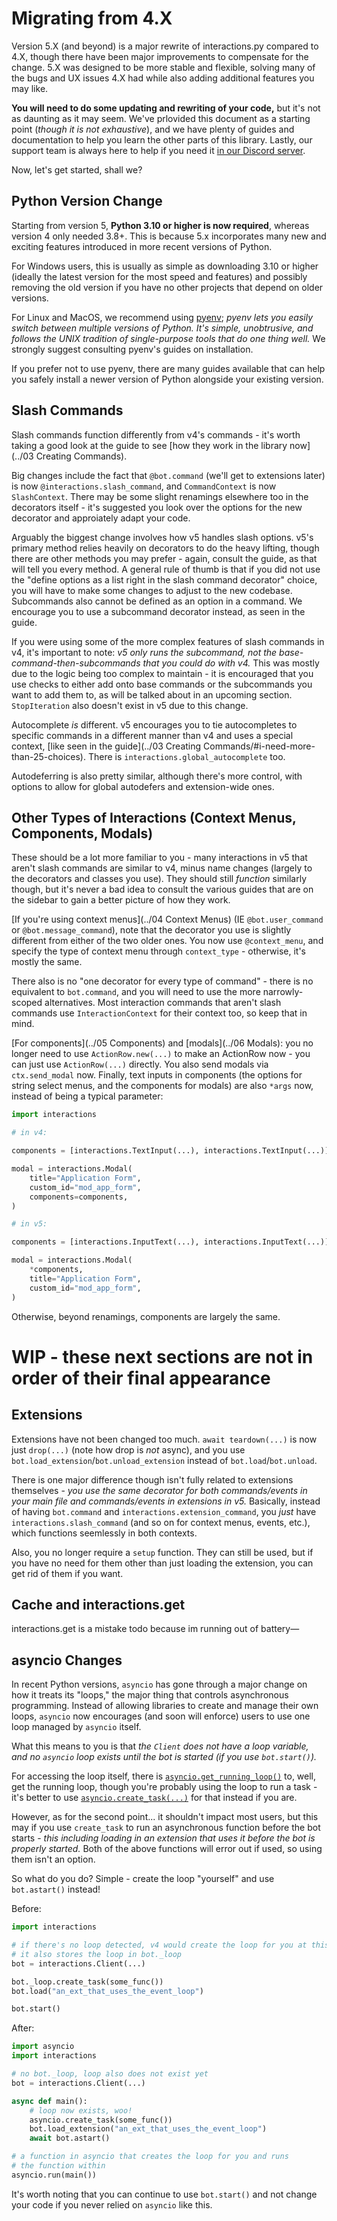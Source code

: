 # Migrating from 4.X

Version 5.X (and beyond) is a major rewrite of interactions.py compared to 4.X, though there have been major improvements to compensate for the change. 5.X was designed to be more stable and flexible, solving many of the bugs and UX issues 4.X had while also adding additional features you may like.

**You will need to do some updating and rewriting of your code,** but it's not as daunting as it may seem. We've prlovided this document as a starting point (*though it is not exhaustive*), and we have plenty of guides and documentation to help you learn the other parts of this library. Lastly, our support team is always here to help if you need it [in our Discord server](discord.gg/interactions).

Now, let's get started, shall we?

## Python Version Change

Starting from version 5, **Python 3.10 or higher is now required**, whereas version 4 only needed 3.8+. This is because 5.x incorporates many new and exciting features introduced in more recent versions of Python.

For Windows users, this is usually as simple as downloading 3.10 or higher (ideally the latest version for the most speed and features) and possibly removing the old version if you have no other projects that depend on older versions.

For Linux and MacOS, we recommend using [pyenv](https://github.com/pyenv/pyenv); _pyenv lets you easily switch between multiple versions of Python. It's simple, unobtrusive, and follows the UNIX tradition of single-purpose tools that do one thing well._ We strongly suggest consulting pyenv's guides on installation.

If you prefer not to use pyenv, there are many guides available that can help you safely install a newer version of Python alongside your existing version.

## Slash Commands

Slash commands function differently from v4's commands - it's worth taking a good look at the guide to see [how they work in the library now](../03 Creating Commands).

Big changes include the fact that `@bot.command` (we'll get to extensions later) is now `@interactions.slash_command`, and `CommandContext` is now `SlashContext`. There may be some slight renamings elsewhere too in the decorators itself - it's suggested you look over the options for the new decorator and approiately adapt your code.

Arguably the biggest change involves how v5 handles slash options. v5's primary method relies heavily on decorators to do the heavy lifting, though there are other methods you may prefer - again, consult the guide, as that will tell you every method. A general rule of thumb is that if you did not use the "define options as a list right in the slash command decorator" choice, you will have to make some changes to adjust to the new codebase.
Subcommands also cannot be defined as an option in a command. We encourage you to use a subcommand decorator instead, as seen in the guide.

If you were using some of the more complex features of slash commands in v4, it's important to note: *v5 only runs the subcommand, not the base-command-then-subcommands that you could do with v4.* This was mostly due to the logic being too complex to maintain - it is encouraged that you use checks to either add onto base commands or the subcommands you want to add them to, as will be talked about in an upcoming section. `StopIteration` also doesn't exist in v5 due to this change.

Autocomplete *is* different. v5 encourages you to tie autocompletes to specific commands in a different manner than v4 and uses a special context, [like seen in the guide](../03 Creating Commands/#i-need-more-than-25-choices). There is `interactions.global_autocomplete` too.

Autodeferring is also pretty similar, although there's more control, with options to allow for global autodefers and extension-wide ones.

## Other Types of Interactions (Context Menus, Components, Modals)

These should be a lot more familiar to you - many interactions in v5 that aren't slash commands are similar to v4, minus name changes (largely to the decorators and classes you use). They should still *function* similarly though, but it's never a bad idea to consult the various guides that are on the sidebar to gain a better picture of how they work.

[If you're using context menus](../04 Context Menus) (IE `@bot.user_command` or `@bot.message_command`), note that the decorator you use is slightly different from either of the two older ones. You now use `@context_menu`, and specify the type of context menu through `context_type` - otherwise, it's mostly the same.

There also is no "one decorator for every type of command" - there is no equivalent to `bot.command`, and you will need to use the more narrowly-scoped alternatives. Most interaction commands that aren't slash commands use `InteractionContext` for their context too, so keep that in mind.

[For components](../05 Components) and [modals](../06 Modals): you no longer need to use `ActionRow.new(...)` to make an ActionRow now - you can just use `ActionRow(...)` directly. You also send modals via `ctx.send_modal` now. Finally, text inputs in components (the options for string select menus, and the components for modals) are also `*args` now, instead of being a typical parameter:
```python
import interactions

# in v4:

components = [interactions.TextInput(...), interactions.TextInput(...)]

modal = interactions.Modal(
    title="Application Form",
    custom_id="mod_app_form",
    components=components,
)

# in v5:

components = [interactions.InputText(...), interactions.InputText(...)]

modal = interactions.Modal(
    *components,
    title="Application Form",
    custom_id="mod_app_form",
)
```

Otherwise, beyond renamings, components are largely the same.

# WIP - these next sections are not in order of their final appearance

## Extensions

Extensions have not been changed too much. `await teardown(...)` is now just `drop(...)` (note how drop is *not* async), and you use `bot.load_extension`/`bot.unload_extension` instead of `bot.load`/`bot.unload`.

There is one major difference though isn't fully related to extensions themselves - *you use the same decorator for both commands/events in your main file and commands/events in extensions in v5.* Basically, instead of having `bot.command` and `interactions.extension_command`, you *just* have `interactions.slash_command` (and so on for context menus, events, etc.), which functions seemlessly in both contexts.

Also, you no longer require a `setup` function. They can still be used, but if you have no need for them other than just loading the extension, you can get rid of them if you want.

## Cache and interactions.get

interactions.get is a mistake
todo because im running out of battery—

## asyncio Changes

In recent Python versions, `asyncio` has gone through a major change on how it treats its "loops," the major thing that controls asynchronous programming. Instead of allowing libraries to create and manage their own loops, `asyncio` now encourages (and soon will enforce) users to use one loop managed by `asyncio` itself.

What this means to you is that *the `Client` does not have a loop variable, and no `asyncio` loop exists until the bot is started (if you use `bot.start()`).*

For accessing the loop itself, there is [`asyncio.get_running_loop()`](https://docs.python.org/3/library/asyncio-eventloop.html#asyncio.get_running_loop) to, well, get the running loop, though you're probably using the loop to run a task - it's better to use [`asyncio.create_task(...)`](https://docs.python.org/3/library/asyncio-task.html#asyncio.create_task) for that instead if you are.

However, as for the second point... it shouldn't impact most users, but this may if you use `create_task` to run an asynchronous function before the bot starts - *this including loading in an extension that uses it before the bot is properly started.* Both of the above functions will error out if used, so using them isn't an option.

So what do you do? Simple - create the loop "yourself" and use `bot.astart()` instead!

Before:
```python
import interactions

# if there's no loop detected, v4 would create the loop for you at this point
# it also stores the loop in bot._loop
bot = interactions.Client(...)

bot._loop.create_task(some_func())
bot.load("an_ext_that_uses_the_event_loop")

bot.start()
```

After:
```python
import asyncio
import interactions

# no bot._loop, loop also does not exist yet
bot = interactions.Client(...)

async def main():
    # loop now exists, woo!
    asyncio.create_task(some_func())
    bot.load_extension("an_ext_that_uses_the_event_loop")
    await bot.astart()

# a function in asyncio that creates the loop for you and runs
# the function within
asyncio.run(main())
```

It's worth noting that you can continue to use `bot.start()` and not change your code if you never relied on `asyncio` like this.
